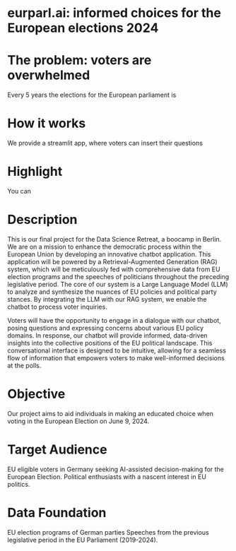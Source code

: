 # eurparl.ai: informed choices for the European elections 2024

# The problem: voters are overwhelmed
Every 5 years the elections for the European parliament is 

# How it works
We provide a streamlit app, where voters can insert their questions

# Highlight
You can 


# Description
This is our final project for the Data Science Retreat, a boocamp in Berlin. We are on a mission to enhance the democratic process within the European Union by developing an innovative chatbot application. This application will be powered by a Retrieval-Augmented Generation (RAG) system, which will be meticulously fed with comprehensive data from EU election programs and the speeches of politicians throughout the preceding legislative period. The core of our system is a Large Language Model (LLM) to analyze and synthesize the nuances of EU policies and political party stances. By integrating the LLM with our RAG system, we enable the chatbot to process voter inquiries.

Voters will have the opportunity to engage in a dialogue with our chatbot, posing questions and expressing concerns about various EU policy domains. In response, our chatbot will provide informed, data-driven insights into the collective positions of the EU political landscape. This conversational interface is designed to be intuitive, allowing for a seamless flow of information that empowers voters to make well-informed decisions at the polls.

# Objective
Our project aims to aid individuals in making an educated choice when voting in the European Election on June 9, 2024.

# Target Audience
EU eligible voters in Germany seeking AI-assisted decision-making for the European Election.
Political enthusiasts with a nascent interest in EU politics.

# Data Foundation
EU election programs of German parties
Speeches from the previous legislative period in the EU Parliament (2019-2024).
